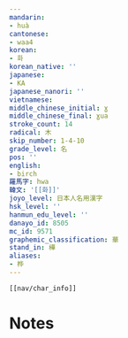 ```yaml
---
mandarin:
- huà
cantonese:
- waa4
korean:
- 화
korean_native: ''
japanese:
- KA
japanese_nanori: ''
vietnamese:
middle_chinese_initial: ɣ
middle_chinese_final: ɣua
stroke_count: 14
radical: 木
skip_number: 1-4-10
grade_level: 名
pos: ''
english:
- birch
羅馬字: hwa
韓文: '[[화]]'
joyo_level: 日本人名用漢字
hsk_level: ''
hanmun_edu_level: ''
danayo_id: 8505
mc_id: 9571
graphemic_classification: 華
stand_in: 樺
aliases:
- 桦
---
```

```meta-bind-embed
[[nav/char_info]]
```

# Notes
